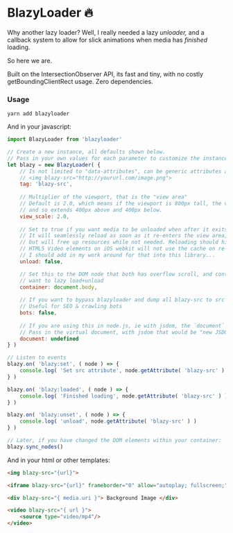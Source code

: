 # BlazyLoader 🔥

Why another lazy loader? Well, I really needed a lazy _unloader,_ and a callback system to allow for slick animations when media has _finished_ loading.

So here we are.

Built on the IntersectionObserver API, its fast and tiny, with no costly getBoundingClientRect usage. Zero dependencies.


### Usage

```
yarn add blazyloader
```

And in your javascript:


```javascript
import BlazyLoader from 'blazyloader'

// Create a new instance, all defaults shown below.
// Pass in your own values for each parameter to customize the instance's behavior
let blazy = new BlazyLoader( {
    // Is not limited to "data-attributes", can be generic attributes as well
    // <img blazy-src="http://yoururl.com/image.png">
    tag: 'blazy-src',
    
    // Multiplier of the viewport, that is the "view area"
    // Default is 2.0, which means if the viewport is 800px tall, the view area is double that,
    // and so extends 400px above and 400px below.
    view_scale: 2.0,
    
    // Set to true if you want media to be unloaded when after it exits the viewport
    // It will seamlessly reload as soon as it re-enters the view area,
    // but will free up resources while not needed. Reloading should hit the cache.
    // HTML5 Video elements on iOS webkit will not use the cache on re-load... 
    // I should add in my work around for that into this library...
    unload: false,

    // Set this to the DOM node that both has overflow scroll, and contains all assets you
    // want to lazy load+unload
    container: document.body,
    
    // If you want to bypass blazyloader and dump all blazy-src to src on instantiation
    // Useful for SEO & crawling bots
    bots: false,        
    
    // If you are using this in node.js, ie with jsdom, the `document` global is undefined
    // Pass in the virtual document, with jsdom that would be "new JSDOM().window.document"
    document: undefined 
} )

// Listen to events
blazy.on( 'blazy:set', ( node ) => {
    console.log( 'Set src attribute', node.getAttribute( 'blazy-src' ) )
} )

blazy.on( 'blazy:loaded', ( node ) => {
    console.log( 'Finished loading', node.getAttribute( 'blazy-src' ) )
} )

blazy.on( 'blazy:unset', ( node ) => {
    console.log( 'unload', node.getAttribute( 'blazy-src' ) )
} )

// Later, if you have changed the DOM elements within your container:
blazy.sync_nodes()

```

And in your html or other templates:

```html
<img blazy-src="{url}">

<iframe blazy-src="{url}" frameborder="0" allow="autoplay; fullscreen;"></iframe>

<div blazy-src="{ media.uri }"> Background Image </div>

<video blazy-src="{ url }">
    <source type="video/mp4"/>
</video>
```